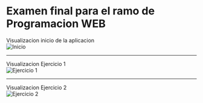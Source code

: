 # Examen final para el ramo de Programacion WEB

Visualizacion inicio de la aplicacion  
![Inicio](..%2F..%2F..%2F..%2F..%2F..%2FDesktop%2FScreen%20Shot%202024-07-22%20at%2013.54.23%20p.%C2%A0m..png)

---

Visualizacion Ejercicio 1  
![Ejercicio 1](..%2F..%2F..%2F..%2F..%2F..%2FDesktop%2FScreen%20Shot%202024-07-22%20at%2013.54.41%20p.%C2%A0m..png)

---

Visualizacion Ejercicio 2  
![Ejercicio 2](..%2F..%2F..%2F..%2F..%2F..%2FDesktop%2FScreen%20Shot%202024-07-22%20at%2013.54.47%20p.%C2%A0m..png)